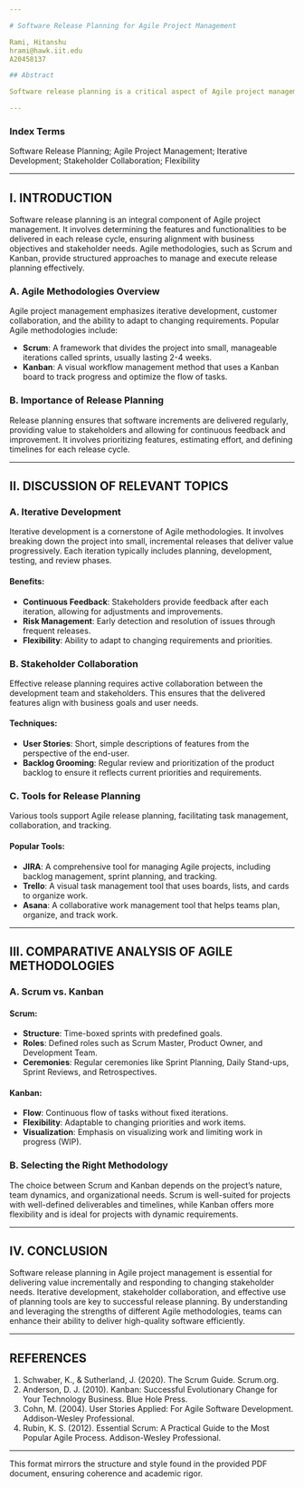 ```yaml
---

# Software Release Planning for Agile Project Management

Rami, Hitanshu  
hrami@hawk.iit.edu  
A20458137  

## Abstract

Software release planning is a critical aspect of Agile project management, aiming to align the delivery of software increments with stakeholder expectations and business goals. This report discusses the key concepts, methodologies, and tools used in software release planning within Agile frameworks. Emphasis is placed on iterative development, stakeholder collaboration, and flexibility in responding to changes. The report concludes with a comparative analysis of different Agile methodologies in the context of release planning.

---
```


### Index Terms

Software Release Planning; Agile Project Management; Iterative Development; Stakeholder Collaboration; Flexibility

---

## I. INTRODUCTION

Software release planning is an integral component of Agile project management. It involves determining the features and functionalities to be delivered in each release cycle, ensuring alignment with business objectives and stakeholder needs. Agile methodologies, such as Scrum and Kanban, provide structured approaches to manage and execute release planning effectively.

### A. Agile Methodologies Overview

Agile project management emphasizes iterative development, customer collaboration, and the ability to adapt to changing requirements. Popular Agile methodologies include:

- **Scrum**: A framework that divides the project into small, manageable iterations called sprints, usually lasting 2-4 weeks.
- **Kanban**: A visual workflow management method that uses a Kanban board to track progress and optimize the flow of tasks.

### B. Importance of Release Planning

Release planning ensures that software increments are delivered regularly, providing value to stakeholders and allowing for continuous feedback and improvement. It involves prioritizing features, estimating effort, and defining timelines for each release cycle.

---

## II. DISCUSSION OF RELEVANT TOPICS

### A. Iterative Development

Iterative development is a cornerstone of Agile methodologies. It involves breaking down the project into small, incremental releases that deliver value progressively. Each iteration typically includes planning, development, testing, and review phases.

#### Benefits:
- **Continuous Feedback**: Stakeholders provide feedback after each iteration, allowing for adjustments and improvements.
- **Risk Management**: Early detection and resolution of issues through frequent releases.
- **Flexibility**: Ability to adapt to changing requirements and priorities.

### B. Stakeholder Collaboration

Effective release planning requires active collaboration between the development team and stakeholders. This ensures that the delivered features align with business goals and user needs.

#### Techniques:
- **User Stories**: Short, simple descriptions of features from the perspective of the end-user.
- **Backlog Grooming**: Regular review and prioritization of the product backlog to ensure it reflects current priorities and requirements.

### C. Tools for Release Planning

Various tools support Agile release planning, facilitating task management, collaboration, and tracking.

#### Popular Tools:
- **JIRA**: A comprehensive tool for managing Agile projects, including backlog management, sprint planning, and tracking.
- **Trello**: A visual task management tool that uses boards, lists, and cards to organize work.
- **Asana**: A collaborative work management tool that helps teams plan, organize, and track work.

---

## III. COMPARATIVE ANALYSIS OF AGILE METHODOLOGIES

### A. Scrum vs. Kanban

#### Scrum:
- **Structure**: Time-boxed sprints with predefined goals.
- **Roles**: Defined roles such as Scrum Master, Product Owner, and Development Team.
- **Ceremonies**: Regular ceremonies like Sprint Planning, Daily Stand-ups, Sprint Reviews, and Retrospectives.

#### Kanban:
- **Flow**: Continuous flow of tasks without fixed iterations.
- **Flexibility**: Adaptable to changing priorities and work items.
- **Visualization**: Emphasis on visualizing work and limiting work in progress (WIP).

### B. Selecting the Right Methodology

The choice between Scrum and Kanban depends on the project’s nature, team dynamics, and organizational needs. Scrum is well-suited for projects with well-defined deliverables and timelines, while Kanban offers more flexibility and is ideal for projects with dynamic requirements.

---

## IV. CONCLUSION

Software release planning in Agile project management is essential for delivering value incrementally and responding to changing stakeholder needs. Iterative development, stakeholder collaboration, and effective use of planning tools are key to successful release planning. By understanding and leveraging the strengths of different Agile methodologies, teams can enhance their ability to deliver high-quality software efficiently.

---

## REFERENCES

1. Schwaber, K., & Sutherland, J. (2020). The Scrum Guide. Scrum.org.
2. Anderson, D. J. (2010). Kanban: Successful Evolutionary Change for Your Technology Business. Blue Hole Press.
3. Cohn, M. (2004). User Stories Applied: For Agile Software Development. Addison-Wesley Professional.
4. Rubin, K. S. (2012). Essential Scrum: A Practical Guide to the Most Popular Agile Process. Addison-Wesley Professional.

---

This format mirrors the structure and style found in the provided PDF document, ensuring coherence and academic rigor.
